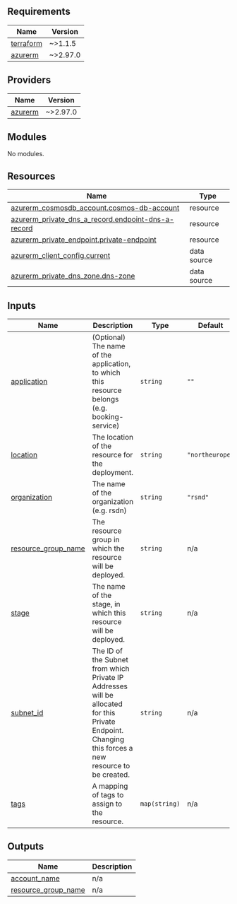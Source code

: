 <!-- BEGIN_TF_DOCS -->
## Requirements

| Name | Version |
|------|---------|
| <a name="requirement_terraform"></a> [terraform](#requirement\_terraform) | ~>1.1.5 |
| <a name="requirement_azurerm"></a> [azurerm](#requirement\_azurerm) | ~>2.97.0 |

## Providers

| Name | Version |
|------|---------|
| <a name="provider_azurerm"></a> [azurerm](#provider\_azurerm) | ~>2.97.0 |

## Modules

No modules.

## Resources

| Name | Type |
|------|------|
| [azurerm_cosmosdb_account.cosmos-db-account](https://registry.terraform.io/providers/hashicorp/azurerm/latest/docs/resources/cosmosdb_account) | resource |
| [azurerm_private_dns_a_record.endpoint-dns-a-record](https://registry.terraform.io/providers/hashicorp/azurerm/latest/docs/resources/private_dns_a_record) | resource |
| [azurerm_private_endpoint.private-endpoint](https://registry.terraform.io/providers/hashicorp/azurerm/latest/docs/resources/private_endpoint) | resource |
| [azurerm_client_config.current](https://registry.terraform.io/providers/hashicorp/azurerm/latest/docs/data-sources/client_config) | data source |
| [azurerm_private_dns_zone.dns-zone](https://registry.terraform.io/providers/hashicorp/azurerm/latest/docs/data-sources/private_dns_zone) | data source |

## Inputs

| Name | Description | Type | Default | Required |
|------|-------------|------|---------|:--------:|
| <a name="input_application"></a> [application](#input\_application) | (Optional) The name of the application, to which this resource belongs (e.g. booking-service) | `string` | `""` | no |
| <a name="input_location"></a> [location](#input\_location) | The location of the resource for the deployment. | `string` | `"northeurope"` | no |
| <a name="input_organization"></a> [organization](#input\_organization) | The name of the organization (e.g. rsdn) | `string` | `"rsnd"` | no |
| <a name="input_resource_group_name"></a> [resource\_group\_name](#input\_resource\_group\_name) | The resource group in which the resource will be deployed. | `string` | n/a | yes |
| <a name="input_stage"></a> [stage](#input\_stage) | The name of the stage, in which this resource will be deployed. | `string` | n/a | yes |
| <a name="input_subnet_id"></a> [subnet\_id](#input\_subnet\_id) | The ID of the Subnet from which Private IP Addresses will be allocated for this Private Endpoint. Changing this forces a new resource to be created. | `string` | n/a | yes |
| <a name="input_tags"></a> [tags](#input\_tags) | A mapping of tags to assign to the resource. | `map(string)` | n/a | yes |

## Outputs

| Name | Description |
|------|-------------|
| <a name="output_account_name"></a> [account\_name](#output\_account\_name) | n/a |
| <a name="output_resource_group_name"></a> [resource\_group\_name](#output\_resource\_group\_name) | n/a |
<!-- END_TF_DOCS -->